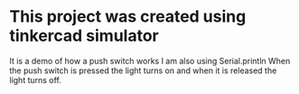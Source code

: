 # This project was created using tinkercad simulator

It is a demo of how a push switch works I am also using Serial.println
When the push switch is pressed the light turns on and when it is released the light turns off.
